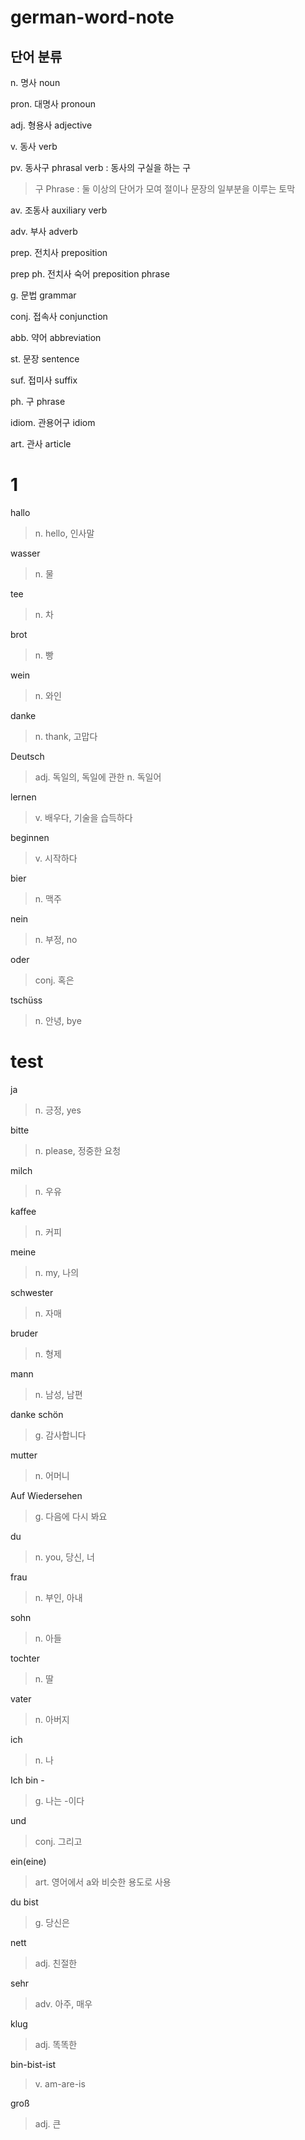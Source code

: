 # german-word-note
## 단어 분류
n. 명사 noun   

pron. 대명사 pronoun

adj. 형용사 adjective   

v. 동사 verb   

pv. 동사구 phrasal verb : 동사의 구실을 하는 구
> 구 Phrase : 둘 이상의 단어가 모여 절이나 문장의 일부분을 이루는 토막

av. 조동사 auxiliary verb

adv. 부사 adverb   

prep. 전치사 preposition

prep ph. 전치사 숙어 preposition phrase

g. 문법 grammar   

conj. 접속사 conjunction

abb. 약어 abbreviation

st. 문장 sentence

suf. 접미사 suffix

ph. 구 phrase

idiom. 관용어구 idiom

art. 관사 article

# 1
hallo
> n. hello, 인사말

wasser
> n. 물

tee
> n. 차

brot
> n. 빵

wein
> n. 와인

danke
> n. thank, 고맙다

Deutsch
> adj. 독일의, 독일에 관한
> n. 독일어

lernen
> v. 배우다, 기술을 습득하다

beginnen
> v. 시작하다

bier
> n. 맥주

nein
> n. 부정, no

oder
> conj. 혹은

tschüss
> n. 안녕, bye
# test
ja
> n. 긍정, yes

bitte
> n. please, 정중한 요청

milch
> n. 우유

kaffee
> n. 커피

meine
> n. my, 나의

schwester
> n. 자매

bruder
> n. 형제

mann
> n. 남성, 남편

danke schön
> g. 감사합니다

mutter
> n. 어머니

Auf Wiedersehen
> g. 다음에 다시 봐요

du
> n. you, 당신, 너

frau
> n. 부인, 아내

sohn
> n. 아들

tochter
> n. 딸

vater
> n. 아버지

ich
> n. 나

Ich bin - 
> g. 나는 -이다

und
> conj. 그리고

ein(eine)
> art. 영어에서 a와 비슷한 용도로 사용

du bist
> g. 당신은

nett
> adj. 친절한

sehr
> adv. 아주, 매우

klug
> adj. 똑똑한

bin-bist-ist
> v. am-are-is

groß
> adj. 큰

